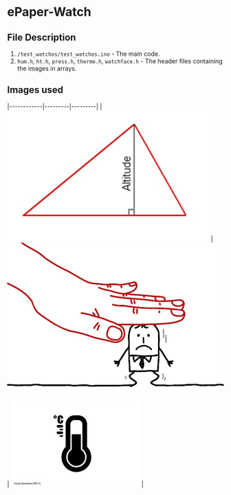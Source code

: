 # ePaper-Watch

## File Description

1. `/test_watchos/test_watchos.ino` - The main code.
2. `hum.h`, `ht.h`, `press.h`, `thermo.h`, `watchface.h` - The header files containing the images in arrays.

## Images used

|------------|---------|---------|
| <img src="ALTITUDE-OF-A-TRIANGLE.jpg" />
  | <img src="pressure.jpg" />
 | <img src="thermometer-icon-.jpg" />
| 
 

